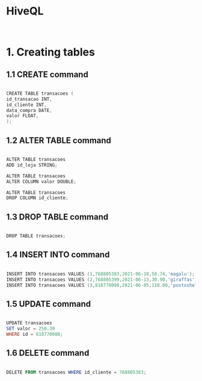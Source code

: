 # HiveQL
<br>

# 1. Creating tables
## 1.1 CREATE command

```powershell

CREATE TABLE transacoes (
id_transacao INT,
id_cliente INT,
data_compra DATE,
valor FLOAT,
);

```

## 1.2 ALTER TABLE command

```powershell

ALTER TABLE transacoes
ADD id_loja STRING;

ALTER TABLE transacoes
ALTER COLUMN valor DOUBLE;

ALTER TABLE transacoes
DROP COLUMN id_cliente;

```

## 1.3 DROP TABLE command

```powershell

DROP TABLE transacoes;

```

## 1.4 INSERT INTO command

```powershell

INSERT INTO transacoes VALUES (1,768805383,2021-06-10,50.74,'magalu');
INSERT INTO transacoes VALUES (2,768805399,2021-06-13,30.90,'giraffas');
INSERT INTO transacoes VALUES (3,818770008,2021-06-05,110.00,'postoshell');

```

## 1.5 UPDATE command

```powershell

UPDATE transacoes
SET valor = 250.30
WHERE id = 818770008;

```

## 1.6 DELETE command

```powershell

DELETE FROM transacoes WHERE id_cliente = 768805383;

```